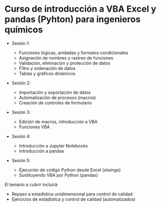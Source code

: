 # Curso de introducción a VBA Excel y pandas (Pyhton) para ingenieros químicos

* Sesión 1: 
  * Funciones lógicas, anidadas y formatos condicionales
  * Asignación de nombres y rastreo de funciones
  * Validación, eliminación y protección de datos 
  * Filtro y ordenación de datos
  * Tablas y gráficos dinámicos
 
* Sesión 2:
  * Importación y exportación de datos
  * Automatización de procesos (macros)
  * Creación de controles de formulario

* Sesión 3:
  * Edición de macros, introducción a VBA
  * Funciones VBA

* Sesión 4:
  * Introducción a Jupyter Notebooks
  * Introducción a pandas

* Sesión 5:
  * Ejecución de código Python desde Excel (xlwings)
  * Sustituyendo VBA por Python (pandas)

El temario a cubrir incluirá:
  * Repaso a estadística unidimensional para control de calidad
  * Ejercicios de estádistica  y control de calidad (automatizados)
 
